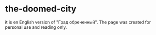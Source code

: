 # the-doomed-city
it is en English version of "Град обреченный". The page was created for personal use and reading only. 
